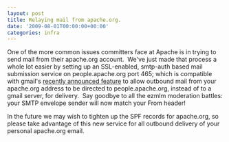 ```yaml
---
layout: post
title: Relaying mail from apache.org.
date: '2009-08-01T00:00:00+00:00'
categories: infra
---
```

<p>One of the more common issues committers face at Apache is in trying to send mail from their apache.org account.&nbsp; We've just made that process a whole lot easier by setting up an SSL-enabled, smtp-auth based mail submission service on people.apache.org port 465; which is compatible with gmail's <a href="http://gmailblog.blogspot.com/2009/07/send-mail-from-another-address-without.html">recently announced feature</a> to allow outbound mail from your apache.org address to be directed to people.apache.org, instead of to a gmail server, for delivery.&nbsp; Say goodbye to all the ezmlm moderation battles: your SMTP envelope sender will now match your From header!<br /></p><p>In the future we may wish to tighten up the SPF records for apache.org, so please take advantage of this new service for all outbound delivery of your personal apache.org email.<br />&nbsp;</p>
